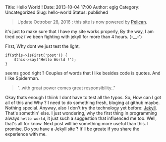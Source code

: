 Title: Hello World !
Date: 2013-10-04 17:00
Author: egig
Category: Uncategorized
Slug: hello-world
Status: published

> Update Octrober 28, 2016 : this site is now powered by [Pelican](http://getpelican.com).

it's just to make sure that I have my site works properly, By the way, I
am tired coz i've been fighting with jekyll for more than 4
hours.<!--more--> (-\_\_-')

<!--more--> First, Why dont we just test the light,

    if($this->isFirst('post')) {
        $this->say('Hello World !');
    }

seems good right ? Couples of words that I like besides code is quotes.
And I like Spiderman.

> "..with great power comes great responsibility.."

Okay thats enough I thiink I dont have to test all the typos. So, How can I got all of this and Why ? I need to do something fresh, bloging at github maybe. Nothing special. Anyway, also I don't try the technology yet before: [Jekyll](http://jekyllrb.com). That's somethin' else. I just wondering, why the first thing in programming always `hello world`, it just such a suggestion that influenced me too. Well, that's all for know. Next post will be something more useful than this. I promise. Do you have a Jekyll site ? It'll be greate if you share the experience  with me.
